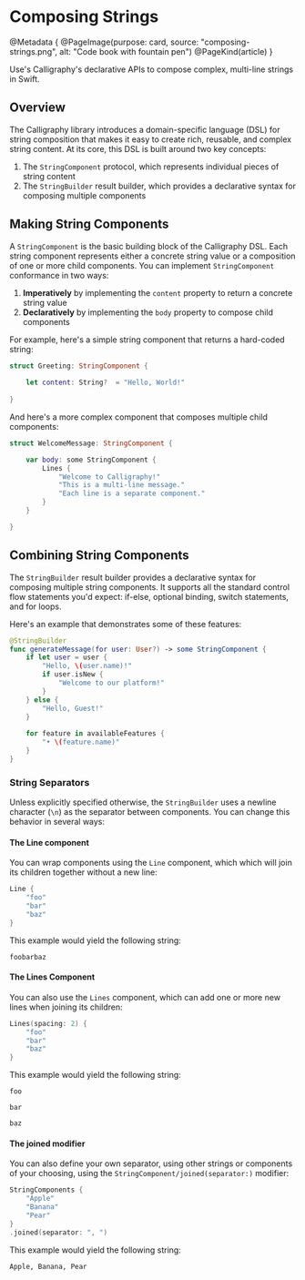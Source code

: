 # Composing Strings

@Metadata {
    @PageImage(purpose: card, source: "composing-strings.png", alt: "Code book with fountain pen")
    @PageKind(article)
}

Use's Calligraphy's declarative APIs to compose complex, multi-line strings in Swift.

## Overview

The Calligraphy library introduces a domain-specific language (DSL) for string composition that makes it easy to create rich, reusable, and complex string content. At its core, this DSL is built around two key concepts:

1. The ``StringComponent`` protocol, which represents individual pieces of string content
2. The ``StringBuilder`` result builder, which provides a declarative syntax for composing multiple components

## Making String Components

A ``StringComponent`` is the basic building block of the Calligraphy DSL. Each string component represents either a concrete string value or a composition of one or more child components. You can implement `StringComponent` conformance in two ways:

1. **Imperatively** by implementing the `content` property to return a concrete string value
2. **Declaratively** by implementing the `body` property to compose child components

For example, here's a simple string component that returns a hard-coded string:

```swift
struct Greeting: StringComponent {
    
    let content: String?  = "Hello, World!"
    
}
```

And here's a more complex component that composes multiple child components:

```swift
struct WelcomeMessage: StringComponent {

    var body: some StringComponent {
        Lines {
            "Welcome to Calligraphy!"
            "This is a multi-line message."
            "Each line is a separate component."
        }
    }

}
```

## Combining String Components

The ``StringBuilder`` result builder provides a declarative syntax for composing multiple string components. It supports all the standard control flow statements you'd expect: if-else, optional binding, switch statements, and for loops.

Here's an example that demonstrates some of these features:

```swift
@StringBuilder
func generateMessage(for user: User?) -> some StringComponent {
    if let user = user {
        "Hello, \(user.name)!"
        if user.isNew {
            "Welcome to our platform!"
        }
    } else {
        "Hello, Guest!"
    }
    
    for feature in availableFeatures {
        "• \(feature.name)"
    }
}
```

### String Separators

Unless explicitly specified otherwise, the `StringBuilder` uses a newline character (`\n`) as the separator between components. You can change this behavior in several ways:

#### The Line component

You can wrap components using the ``Line`` component, which which will join its children together without a new line:

```swift
Line {
    "foo"
    "bar"
    "baz"
}
```

This example would yield the following string:

```
foobarbaz
```

#### The Lines Component

You can also use the ``Lines`` component, which can add one or more new lines when joining its children:

```swift
Lines(spacing: 2) {
    "foo"
    "bar"
    "baz"
}
```

This example would yield the following string:

```
foo

bar

baz
```

#### The joined modifier

You can also define your own separator, using other strings or components of your choosing, using the ``StringComponent/joined(separator:)`` modifier:

```swift
StringComponents {
    "Apple"
    "Banana"
    "Pear"
}
.joined(separator: ", ")
```

This example would yield the following string:

```
Apple, Banana, Pear
```

